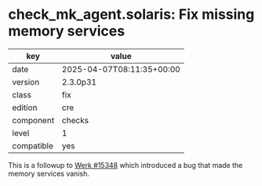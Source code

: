 [//]: # (werk v2)
# check_mk_agent.solaris: Fix missing memory services

key        | value
---------- | ---
date       | 2025-04-07T08:11:35+00:00
version    | 2.3.0p31
class      | fix
edition    | cre
component  | checks
level      | 1
compatible | yes

This is a followup to [Werk #15348](https://checkmk.com/werk/15348) which
introduced a bug that made the memory services vanish.
